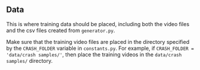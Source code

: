 ## Data
This is where training data should be placed, including both the video files and the csv files created from `generator.py`. 

Make sure that the training video files are placed in the directory specified by the `CRASH_FOLDER` variable in `constants.py`. For example, if `CRASH_FOLDER = 'data/crash samples/'`, then place the training videos in the `data/crash samples/` directory.
